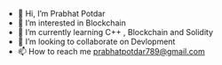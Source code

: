 - 👋 Hi, I’m Prabhat Potdar
- 👀 I’m interested in Blockchain
- 🌱 I’m currently learning C++ , Blockchain  and Solidity
- 💞️ I’m looking to collaborate on Devlopment
- 📫 How to reach me prabhatpotdar789@gmail.com

<!---
P-Potdar/P-Potdar is a ✨ special ✨ repository because its `README.md` (this file) appears on your GitHub profile.
You can click the Preview link to take a look at your changes.
--->
